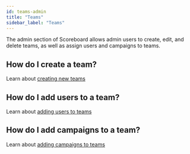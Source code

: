 ```yaml
---
id: teams-admin
title: "Teams"
sidebar_label: "Teams"
---
```


The admin section of Scoreboard allows admin users to create, edit, and delete teams, as well as assign users and campaigns to teams.

## How do I create a team?

Learn about [creating new teams](./create-team)

## How do I add users to a team?

Learn about [adding users to teams](./add-team-users)

## How do I add campaigns to a team?

Learn about [adding campaigns to teams](./add-team-campaigns)
